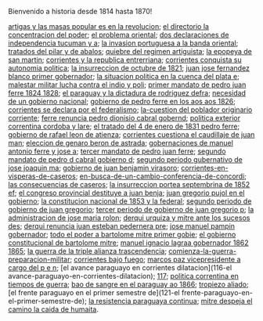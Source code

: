 Bienvenido a historia desde 1814 hasta 1870!

[artigas y las masas popular es en la revolucion](65-artigas-y-las-masas-popular-es-en-la-revolucion); 
[el directorio la concentracion del poder](66-el-directorio-la-concentracion-del-poder); 
[el problema oriental](67-el-problema-oriental); 
[dos declaraciones de independencia tucuman y a](68-dos-declaraciones-de-independencia-tucuman-y-a); 
[la invasion portuguesa a la banda oriental](69-la-invasion-portuguesa-a-la-banda-oriental); 
[tratados del pilar y de abalos](70-tratados-del-pilar-y-de-abalos); 
[quiebre del regimen artiguista](71-quiebre-del-regimen-artiguista); 
[la epopeya de san martin](72-la-epopeya-de-san-martin); 
[corrientes y la republica entrerriana](73-corrientes-y-la-republica-entrerriana); 
[corrientes conquista su autonomia politica](74-corrientes-conquista-su-autonomia-politica); 
[la insurreccion de octubre de 1821](75-la-insurreccion-de-octubre-de-1821); 
[juan jose fernandez blanco primer gobernador](76-juan-jose-fernandez-blanco-primer-gobernador); 
[la situacion politica en la cuenca del plata e](77-la-situacion-politica-en-la-cuenca-del-plata-e); 
[malestar militar lucha contra el indio y poli](78-malestar-militar-lucha-contra-el-indio-y-poli); 
[primer mandato de pedro juan ferre 1824 1828](79-primer-mandato-de-pedro-juan-ferre-1824-1828); 
[el paraguay y la dictadura de rodriguez defra](80-el-paraguay-y-la-dictadura-de-rodriguez-defra); 
[necesidad de un gobierno nacional](81-necesidad-de-un-gobierno-nacional); 
[gobierno de pedro ferre en los aos aos 1826](82-gobierno-de-pedro-ferre-en-los-aos-aos-1826); 
[corrientes se declara por el federalismo](83-corrientes-se-declara-por-el-federalismo); 
[la-cuestion del poblador originario corriente](84-la-cuestion-del-poblador-originario-corriente); 
[ferre renuncia pedro dionisio cabral gobernd](85-ferre-renuncia-pedro-dionisio-cabral-gobernd); 
[politica exterior correntina cordoba y lare](86-politica-exterior-correntina-cordoba-y-lare); 
[el tratado del 4 de enero de 1831 pedro ferre](87-el-tratado-del-4-de-enero-de-1831-pedro-ferre); 
[gobierno de rafael leon de atienza](88-gobierno-de-rafael-leon-de-atienza); 
[corrientes cuestiona el caudillaje de juan man](89-corrientes-cuestiona-el-caudillaje-de-juan-man); 
[eleccion de genaro beron de astrada](90-eleccion-de-genaro-beron-de-astrada); 
[gobernaciones de manuel antonio ferre y jose a](91-gobernaciones-de-manuel-antonio-ferre-y-jose-a); 
[tercer mandato de pedro juan ferre](92-tercer-mandato-de-pedro-juan-ferre); 
[segundo mandato de pedro d cabral gobierno d](93-segundo-mandato-de-pedro-d-cabral-gobierno-d); 
[segundo periodo gubernativo de jose joaquin ma](94-segundo-periodo-gubernativo-de-jose-joaquin-ma); 
[gobierno de juan benjamin virasoro](95-gobierno-de-juan-benjamin-virasoro); 
[corrientes-en-visperas-de-caseros](96-corrientes-en-visperas-de-caseros); 
[en-busca-de-un-cambio-conferencia-de-concordi](97-en-busca-de-un-cambio-conferencia-de-concordi); 
[las consecuencias de caseros](98-las-consecuencias-de-caseros); 
[la insurreccion portea septembrina de 1852 ef](99-la-insurreccion-portea-septembrina-de-1852-ef); 
[el congreso provincial destituye a juan benja](100-el-congreso-provincial-destituye-a-juan-benja); 
[juan gregorio pujol en el gobierno](101-juan-gregorio-pujol-en-el-gobierno); 
[la constitucion nacional de 1853 y la federal](102-la-constitucion-nacional-de-1853-y-la-federal); 
[segundo periodo de gobierno de juan gregorio](103-segundo-periodo-de-gobierno-de-juan-gregorio); 
[tercer periodo de gobierno de juan gregorio p](104-tercer-periodo-de-gobierno-de-juan-gregorio-p); 
[la administracion de jose maria rolon](105-la-administracion-de-jose-maria-rolon); 
[derqui urquiza y mitre ante los sucesos des](106-derqui-urquiza-y-mitre-ante-los-sucesos-des); 
[derqui renuncia juan esteban pedernera pre](107-derqui-renuncia-juan-esteban-pedernera-pre); 
[jose manuel pampin gobernador](108-jose-manuel-pampin-gobernador); 
[todo el poder a bartolome mitre primer gobie](109-todo-el-poder-a-bartolome-mitre-primer-gobie); 
[el gobierno constitucional de bartolome mitre](110-el-gobierno-constitucional-de-bartolome-mitre); 
[manuel ignacio lagraa gobernador 1862 1865](111-manuel-ignacio-lagraa-gobernador-1862-1865); 
[la guerra de la triple alianza trascendencia](112-la-guerra-de-la-triple-alianza-trascendencia); 
[comienza-la-guerra-preparacion-militar](113-comienza-la-guerra-preparacion-militar); 
[corrientes bajo fuego](114-corrientes-bajo-fuego); 
[marcos paz vicepresidente a cargo del p e n](115-marcos-paz-vicepresidente-a-cargo-del-p-e-n); 
[el avance paraguayo en corrientes dilatacion](116-el avance-paraguayo-en-corrientes-dilatacion); 
[117](117); 
[politica correntina en tiempos de guerra](118-politica-correntina-en-tiempos-de-guerra); 
[bao de sangre en el paraguay ao 1866](119-bao-de-sangre-en-el-paraguay-ao-1866); 
[tropiezo aliado](120-tropiezo-aliado); 
[el frente paraguayo en el primer semestre de](121-el frente-paraguayo-en-el-primer-semestre-de); 
[la resistencia paraguaya continua](122-la-resistencia-paraguaya-continua); 
[mitre despeja el camino la caida de humaita](123-mitre-despeja-el-camino-la-caida-de-humaita). 